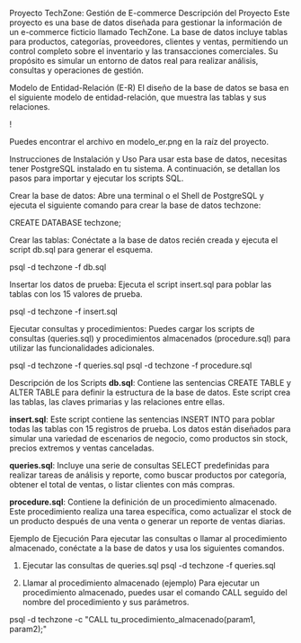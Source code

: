 Proyecto TechZone: Gestión de E-commerce
Descripción del Proyecto
Este proyecto es una base de datos diseñada para gestionar la información de un e-commerce ficticio llamado TechZone. La base de datos incluye tablas para productos, categorías, proveedores, clientes y ventas, permitiendo un control completo sobre el inventario y las transacciones comerciales. Su propósito es simular un entorno de datos real para realizar análisis, consultas y operaciones de gestión.

Modelo de Entidad-Relación (E-R)
El diseño de la base de datos se basa en el siguiente modelo de entidad-relación, que muestra las tablas y sus relaciones.

!

Puedes encontrar el archivo en modelo_er.png en la raíz del proyecto.

Instrucciones de Instalación y Uso
Para usar esta base de datos, necesitas tener PostgreSQL instalado en tu sistema. A continuación, se detallan los pasos para importar y ejecutar los scripts SQL.

Crear la base de datos:
Abre una terminal o el Shell de PostgreSQL y ejecuta el siguiente comando para crear la base de datos techzone:

CREATE DATABASE techzone;

Crear las tablas:
Conéctate a la base de datos recién creada y ejecuta el script db.sql para generar el esquema.

psql -d techzone -f db.sql

Insertar los datos de prueba:
Ejecuta el script insert.sql para poblar las tablas con los 15 valores de prueba.

psql -d techzone -f insert.sql

Ejecutar consultas y procedimientos:
Puedes cargar los scripts de consultas (queries.sql) y procedimientos almacenados (procedure.sql) para utilizar las funcionalidades adicionales.

psql -d techzone -f queries.sql
psql -d techzone -f procedure.sql

Descripción de los Scripts
**db.sql**: Contiene las sentencias CREATE TABLE y ALTER TABLE para definir la estructura de la base de datos. Este script crea las tablas, las claves primarias y las relaciones entre ellas.

**insert.sql**: Este script contiene las sentencias INSERT INTO para poblar todas las tablas con 15 registros de prueba. Los datos están diseñados para simular una variedad de escenarios de negocio, como productos sin stock, precios extremos y ventas canceladas.

**queries.sql**: Incluye una serie de consultas SELECT predefinidas para realizar tareas de análisis y reporte, como buscar productos por categoría, obtener el total de ventas, o listar clientes con más compras.

**procedure.sql**: Contiene la definición de un procedimiento almacenado. Este procedimiento realiza una tarea específica, como actualizar el stock de un producto después de una venta o generar un reporte de ventas diarias.

Ejemplo de Ejecución
Para ejecutar las consultas o llamar al procedimiento almacenado, conéctate a la base de datos y usa los siguientes comandos.

1. Ejecutar las consultas de queries.sql
psql -d techzone -f queries.sql

2. Llamar al procedimiento almacenado (ejemplo)
Para ejecutar un procedimiento almacenado, puedes usar el comando CALL seguido del nombre del procedimiento y sus parámetros.

psql -d techzone -c "CALL tu_procedimiento_almacenado(param1, param2);"
